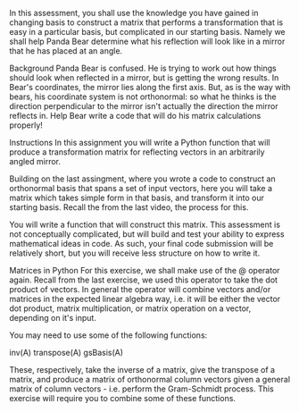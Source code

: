 In this assessment, you shall use the knowledge you have gained in  changing basis to construct a matrix that performs a transformation that  is easy in a particular basis, but complicated in our starting basis. Namely we shall help Panda Bear determine what his reflection will look like in a mirror that he has placed at an angle.

Background
Panda Bear is confused. He is trying to work out how things should look when reflected in a mirror, but is getting the wrong results. In Bear's coordinates, the mirror lies along the first axis. But, as is the way with bears, his coordinate system is not orthonormal: so what he thinks is the direction perpendicular to the mirror isn't actually the direction the mirror reflects in. Help Bear write a code that will do his matrix calculations properly!

Instructions
In this assignment you will write a Python function that will produce a transformation matrix for reflecting vectors in an arbitrarily angled mirror.

Building on the last assingment, where you wrote a code to construct an orthonormal basis that spans a set of input vectors, here you will take a matrix which takes simple form in that basis, and transform it into our starting basis. Recall the from the last video, the process for this. 

You will write a function that will construct this matrix. This assessment is not conceptually complicated, but will build and test your ability to express mathematical ideas in code. As such, your final code submission will be relatively short, but you will receive less structure on how to write it.

Matrices in Python
For this exercise, we shall make use of the @ operator again. Recall from the last exercise, we used this operator to take the dot product of vectors. In general the operator will combine vectors and/or matrices in the expected linear algebra way, i.e. it will be either the vector dot product, matrix multiplication, or matrix operation on a vector, depending on it's input. 

You may need to use some of the following functions:

inv(A)
transpose(A)
gsBasis(A)

These, respectively, take the inverse of a matrix, give the transpose of a matrix, and produce a matrix of orthonormal column vectors given a general matrix of column vectors - i.e. perform the Gram-Schmidt process. This exercise will require you to combine some of these functions.